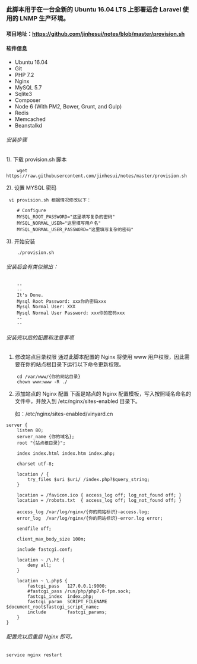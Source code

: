 ### 此脚本用于在一台全新的 Ubuntu 16.04 LTS 上部署适合 Laravel 使用的 LNMP 生产环境。
####   项目地址：https://github.com/jinhesui/notes/blob/master/provision.sh
####    软件信息
*  Ubuntu 16.04
*  Git
*  PHP 7.2
*  Nginx
*  MySQL 5.7
*  Sqlite3
*  Composer
*  Node 6 (With PM2, Bower, Grunt, and Gulp)
*  Redis
*  Memcached
*  Beanstalkd

######    安装步骤
1). 下载 provision.sh 脚本
```
    wget https://raw.githubusercontent.com/jinhesui/notes/master/provision.sh
```
2). 设置 MYSQL 密码

     vi provision.sh 根据情况修改以下：
     
```
    # Configure
    MYSQL_ROOT_PASSWORD="这里填写复杂的密码"
    MYSQL_NORMAL_USER="这里填写用户名"
    MYSQL_NORMAL_USER_PASSWORD="这里填写复杂的密码"
```
3). 开始安装
```
    ./provision.sh
```
######     安装后会有类似输出：
```
    --
    --
    It's Done.
    Mysql Root Password: xxx你的密码xxx
    Mysql Normal User: XXX 
    Mysql Normal User Password: xxx你的密码xxx
    --
    --
```
######     安装完以后的配置和注意事项
1. 修改站点目录权限
    通过此脚本配置的 Nginx 将使用 www 用户权限，因此需要在你的站点根目录下运行以下命令更新权限。
```
    cd /var/www/{你的网站目录}
    chown www:www -R ./
```
2. 添加站点的 Nginx 配置
     下面是站点的 Nginx 配置模板，写入按照域名命名的文件中，并放入到 /etc/nginx/sites-enabled 目录下。

     如：/etc/nginx/sites-enabled/vinyard.cn
```
server {
    listen 80;
    server_name {你的域名};
    root "{站点根目录}";

    index index.html index.htm index.php;

    charset utf-8;

    location / {
        try_files $uri $uri/ /index.php?$query_string;
    }

    location = /favicon.ico { access_log off; log_not_found off; }
    location = /robots.txt  { access_log off; log_not_found off; }

    access_log /var/log/nginx/{你的网站标识}-access.log;
    error_log  /var/log/nginx/{你的网站标识}-error.log error;

    sendfile off;

    client_max_body_size 100m;

    include fastcgi.conf;

    location ~ /\.ht {
        deny all;
    }

    location ~ \.php$ {
        fastcgi_pass   127.0.0.1:9000;
        #fastcgi_pass /run/php/php7.0-fpm.sock;
        fastcgi_index  index.php;
        fastcgi_param  SCRIPT_FILENAME  $document_root$fastcgi_script_name;
        include        fastcgi_params;
    }
}
```

######     配置完以后重启 Nginx 即可。

```
service nginx restart
```